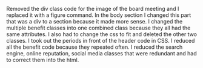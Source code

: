 Removed the div class code for the image of the board meeting and I replaced it with a figure command.
In the body section I changed this part that was a div to a section because it made more sense.
I changed the multiple benefit classes into one combined class because they all had the same attributes. I also had to change the css to fit and deleted the other two classes.
I took out the periods in front of the header code in CSS.
I reduced all the benefit code because they repeated often.
I reduced the search engine, online reputation, social media classes that were redundant and had to correct them into the html.